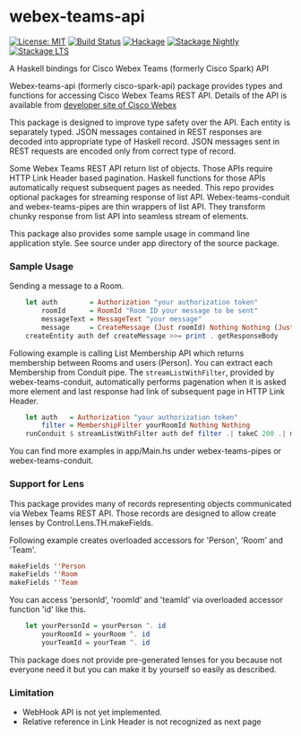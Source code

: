 # webex-teams-api

[![License: MIT](https://img.shields.io/badge/License-MIT-brightgreen.svg)](https://opensource.org/licenses/MIT)
[![Build Status](https://travis-ci.org/nshimaza/webex-teams-api.svg?branch=master)](https://travis-ci.org/nshimaza/webex-teams-api)
[![Hackage](https://img.shields.io/hackage/v/webex-teams-api.svg?style=flat)](https://hackage.haskell.org/package/webex-teams-api)
[![Stackage Nightly](http://stackage.org/package/webex-teams-api/badge/nightly)](http://stackage.org/nightly/package/webex-teams-api)
[![Stackage LTS](http://stackage.org/package/webex-teams-api/badge/lts)](http://stackage.org/lts/package/webex-teams-api)

A Haskell bindings for Cisco Webex Teams (formerly Cisco Spark) API

Webex-teams-api (formerly cisco-spark-api) package provides types and functions
for accessing Cisco Webex Teams REST API.  Details of the API is available
from [developer site of Cisco Webex](https://developer.webex.com/)

This package is designed to improve type safety over the API.  Each entity is
separately typed.  JSON messages contained in REST responses are decoded into
appropriate type of Haskell record.  JSON messages sent in REST requests are
encoded only from correct type of record.

Some Webex Teams REST API return list of objects.  Those APIs require HTTP Link
Header based pagination.  Haskell functions for those APIs automatically request
subsequent pages as needed.  This repo provides optional packages for streaming
response of list API.  Webex-teams-conduit and webex-teams-pipes are thin
wrappers of list API.  They transform chunky response from list API into
seamless stream of elements.

This package also provides some sample usage in command line application style.
See source under app directory of the source package.

### Sample Usage

Sending a message to a Room.

```haskell
    let auth        = Authorization "your authorization token"
        roomId      = RoomId "Room ID your message to be sent"
        messageText = MessageText "your message"
        message     = CreateMessage (Just roomId) Nothing Nothing (Just messageText) Nothing Nothing
    createEntity auth def createMessage >>= print . getResponseBody
```

Following example is calling List Membership API which returns membership between
Rooms and users (Person).  You can extract each Membership from
Conduit pipe.  The `streamListWithFilter`, provided by webex-teams-conduit,
automatically performs pagenation when it is asked more element and last
response had link of subsequent page in HTTP Link Header.

```haskell
    let auth   = Authorization "your authorization token"
        filter = MembershipFilter yourRoomId Nothing Nothing
    runConduit $ streamListWithFilter auth def filter .| takeC 200 .| mapM_C print
```

You can find more examples in app/Main.hs under webex-teams-pipes or
webex-teams-conduit.

### Support for Lens

This package provides many of records representing objects communicated via
Webex Teams REST API.  Those records are designed to allow create lenses by
Control.Lens.TH.makeFields.

Following example creates overloaded accessors for 'Person', 'Room' and 'Team'.

```haskell
makeFields ''Person
makeFields ''Room
makeFields ''Team
```

You can access 'personId', 'roomId' and 'teamId' via overloaded accessor
function 'id' like this.

```haskell
    let yourPersonId = yourPerson ^. id
        yourRoomId = yourRoom ^. id
        yourTeamId = yourTeam ^. id
```

This package does not provide pre-generated lenses for you because not everyone
need it but you can make it by yourself so easily as described.

### Limitation

- WebHook API is not yet implemented.
- Relative reference in Link Header is not recognized as next page
